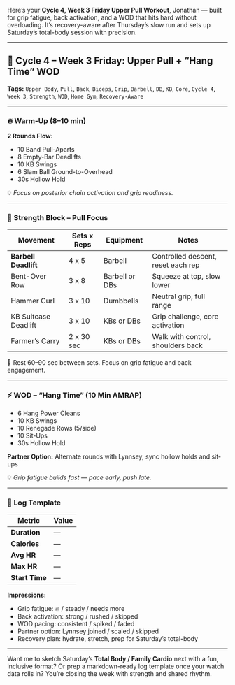 Here’s your **Cycle 4, Week 3 Friday Upper Pull Workout**, Jonathan — built for grip fatigue, back activation, and a WOD that hits hard without overloading. It’s recovery-aware after Thursday’s slow run and sets up Saturday’s total-body session with precision.

---

## 🧲 Cycle 4 – Week 3 Friday: Upper Pull + “Hang Time” WOD

**Tags:** `Upper Body`, `Pull`, `Back`, `Biceps`, `Grip`, `Barbell`, `DB`, `KB`, `Core`, `Cycle 4`, `Week 3`, `Strength`, `WOD`, `Home Gym`, `Recovery-Aware`

---

### 🔥 Warm-Up (8–10 min)

**2 Rounds Flow:**
- 10 Band Pull-Aparts  
- 8 Empty-Bar Deadlifts  
- 10 KB Swings  
- 6 Slam Ball Ground-to-Overhead  
- 30s Hollow Hold

💡 *Focus on posterior chain activation and grip readiness.*

---

### 🧱 Strength Block – Pull Focus

| Movement              | Sets x Reps | Equipment         | Notes                          |
|-----------------------|-------------|-------------------|---------------------------------|
| **Barbell Deadlift**  | 4 x 5       | Barbell           | Controlled descent, reset each rep  
| Bent-Over Row         | 3 x 8       | Barbell or DBs    | Squeeze at top, slow lower  
| Hammer Curl           | 3 x 10      | Dumbbells         | Neutral grip, full range  
| KB Suitcase Deadlift  | 3 x 10      | KBs or DBs        | Grip challenge, core activation  
| Farmer’s Carry        | 2 x 30 sec  | KBs or DBs        | Walk with control, shoulders back  

🧠 Rest 60–90 sec between sets. Focus on grip fatigue and back engagement.

---

### ⚡️ WOD – “Hang Time” (10 Min AMRAP)

- 6 Hang Power Cleans  
- 10 KB Swings  
- 10 Renegade Rows (5/side)  
- 10 Sit-Ups  
- 30s Hollow Hold  

**Partner Option:** Alternate rounds with Lynnsey, sync hollow holds and sit-ups

💡 *Grip fatigue builds fast — pace early, push late.*

---

### 📝 Log Template

| Metric         | Value           |
|----------------|-----------------|
| **Duration**   | —  
| **Calories**   | —  
| **Avg HR**     | —  
| **Max HR**     | —  
| **Start Time** | —  

**Impressions:**  
- Grip fatigue: 🔥 / steady / needs more  
- Back activation: strong / rushed / skipped  
- WOD pacing: consistent / spiked / faded  
- Partner option: Lynnsey joined / scaled / skipped  
- Recovery plan: hydrate, stretch, prep for Saturday’s total-body

---

Want me to sketch Saturday’s **Total Body / Family Cardio** next with a fun, inclusive format? Or prep a markdown-ready log template once your watch data rolls in? You’re closing the week with strength and shared rhythm.
